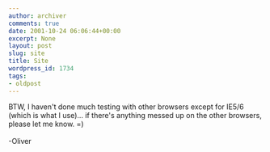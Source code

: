 ```yaml
---
author: archiver
comments: true
date: 2001-10-24 06:06:44+00:00
excerpt: None
layout: post
slug: site
title: Site
wordpress_id: 1734
tags:
- oldpost
---
```


BTW, I haven't done much testing with other browsers except for IE5/6 (which is what I use)... if there's anything messed up on the other browsers, please let me know. =)<br /><br />-Oliver